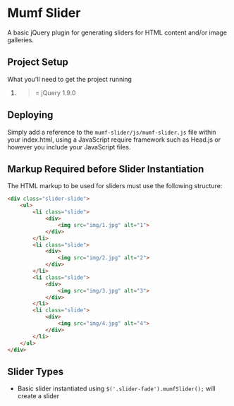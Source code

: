 # Mumf Slider

A basic jQuery plugin for generating sliders for HTML content and/or image galleries.

## Project Setup

What you'll need to get the project running

1. >= jQuery 1.9.0


## Deploying

Simply add a reference to the ```mumf-slider/js/mumf-slider.js``` file within your index.html, using a JavaScript require framework such as Head.js or however you include your JavaScript files.

## Markup Required before Slider Instantiation

The HTML markup to be used for sliders must use the following structure:  
```html
<div class="slider-slide">
    <ul>
        <li class="slide">
            <div>                                
                <img src="img/1.jpg" alt="1">
            </div>
        </li>
        <li class="slide">
            <div>
                <img src="img/2.jpg" alt="2">
            </div>
        </li>
        <li class="slide">
            <div>
                <img src="img/3.jpg" alt="3">
            </div>
        </li>
        <li class="slide">
            <div>
                <img src="img/4.jpg" alt="4">
            </div>
        </li>                        
    </ul>
</div>
```

## Slider Types

- Basic slider instantiated using ```$('.slider-fade').mumfSlider();``` will create a slider


